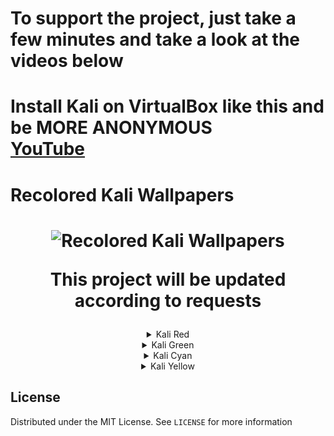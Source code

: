 # To support the project, just take a few minutes and take a look at the videos below
# Install Kali on VirtualBox like this and be MORE ANONYMOUS <br> <a href="https://www.youtube.com/watch?v=4bicR-jIhIg"> YouTube</a>
<!-- BANNER -->
  <h1>Recolored Kali Wallpapers</h1>
<h1 align="center">
  <img src="https://user-images.githubusercontent.com/59175356/161945350-3772c02f-8696-4066-a2ef-31e392ac6233.png" alt="Recolored Kali Wallpapers" width="1000">
  <br>
  <p>This project will be updated according to requests</p>
</h1>

<div align="center">
<details>
<summary>Kali Red</summary>
<img src="kali-red/red-kali-abstract-sky-16x9.png" width="500">
<img src="kali-red/red-kali-abstract-sky-dark-16x9.jpg" width="500">
<img src="kali-red/red-kali-ascii-16x9.png" width="500">
<img src="kali-red/red-kali-contours.jpg" width="500">
<img src="kali-red/red-kali-dark-16x9.png" width="500">
<img src="kali-red/red-kali-geometric-16x9.png" width="500">
<img src="kali-red/red-kali-logo-16x9.png" width="500">
<img src="kali-red/red-kali-mesh-16x9.png" width="500">
<img src="kali-red/red-kali-neon-16x9.png" width="500">
<img src="kali-red/red-kali-nova-16x9.png" width="500">
<img src="kali-red/red-kali16x9.jpg" width="500">
</details> 
  
<details>
<summary>Kali Green</summary>
<img src="kali-green/green-kali-abstract-sky-16x9.png" width="500">
<img src="kali-green/green-kali-abstract-sky-dark-16x9.jpg" width="500">
<img src="kali-green/green-kali-ascii-16x9.png" width="500">
<img src="kali-green/green-kali-contours-16x9.png" width="500">
<img src="kali-green/green-kali-dark-16x9.png" width="500">
<img src="kali-green/green-kali-geometric-16x9.png" width="500">
<img src="kali-green/green-kali-logo-16x9.png" width="500">
<img src="kali-green/green-kali-mesh-16x9.png" width="500">
<img src="kali-green/green-kali-neon-16x9.png" width="500">
<img src="kali-green/green-kali-nova-16x9.png" width="500">
<img src="kali-green/green-kali16x9.jpg" width="500">
</details> 

<details>
<summary>Kali Cyan</summary>
<img src="kali-cyan/cyan-kali-abstract-sky-16x9.png" width="500">
<img src="kali-cyan/cyan-kali-abstract-sky-dark-16x9.jpg" width="500">
<img src="kali-cyan/cyan-kali-ascii-16x9.png" width="500">
<img src="kali-cyan/cyan-kali-contours-16x9.png" width="500">
<img src="kali-cyan/cyan-kali-dark-16x9.png" width="500">
<img src="kali-cyan/cyan-kali-geometric-16x9.png" width="500">
<img src="kali-cyan/cyan-kali-logo-16x9.png" width="500">
<img src="kali-cyan/cyan-kali-mesh-16x9.png" width="500">
<img src="kali-cyan/cyan-kali-neon-16x9.png" width="500">
<img src="kali-cyan/cyan-kali-nova-16x9.png" width="500">
<img src="kali-cyan/cyan-kali-16x9..jpg" width="500">
</details> 

<details>
<summary>Kali Yellow</summary>
<img src="kali-yellow/yellow-kali-abstract-sky-16x9.png" width="500">
<img src="kali-yellow/yellow-kali-abstract-sky-dark-16x9.jpg" width="500">
<img src="kali-yellow/yellow-kali-ascii-16x9.png" width="500">
<img src="kali-yellow/yellow-kali-contours-16x9.png" width="500">
<img src="kali-yellow/yellow-kali-dark-16x9.png" width="500">
<img src="kali-yellow/yellow-kali-geometric-16x9.png" width="500">
<img src="kali-yellow/yellow-kali-logo-16x9.png" width="500">
<img src="kali-yellow/yellow-kali-mesh-16x9.png" width="500">
<img src="kali-yellow/yellow-kali-neon-16x9.png" width="500">
<img src="kali-yellow/yellow-kali-nova-16x9.png" width="500">
<img src="kali-yellow/yellow-kali16x9.jpg" width="500">
</details> 
</div>

<!-- LICENSE -->
<h2>License</h2>

Distributed under the MIT License. See `LICENSE` for more information
